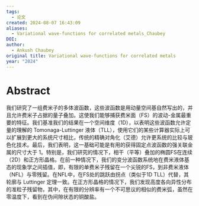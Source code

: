 ```yaml
---
tags:
  - 论文
created: 2024-08-07 16:43:09
aliases:
  - Variational wave-functions for correlated metals_Chaubey
DOI: 
author:
  - Ankush Chaubey
original title: Variational wave-functions for correlated metals
year: "2024"
---
```

# Abstract

我们研究了一组费米子的多体波函数，这些波函数是用动量空间基自然写出的，并且允许费米子占据的量子叠加。这使我们能够捕获费米面（FS）的波动-金属最重要的特征。我们基准我们的结果在一个空间维度（1D），以表明这些波函数允许定量的理解的 Tomonaga-Luttinger 液体（TLL），使用它们的某些计算器实际上可以扩展到更大的系统尺寸相比，传统的精确对角化（艾德）允许更系统的比较与玻色化技术。最后，我们表明，这一基础可能是有用的获得固定点波函数的强关联金属的尺寸大于 1。特别是，我们研究的情况下，相干（平等）叠加的椭圆FS在连续（2D）和正方形晶格。在前一种情况下，我们的变分波函数系统地在费米液体基态的现象学之间插值，即，有限的单费米子残留在一个尖锐的FS，到非费米液体（NFL）与零残留。在NFL中，在FS处的跳跃由拐点（类似于1D TLL）代替，其轮廓与 Luttinger 定理一致。在正方形晶格的情况下，我们发现高度各向异性分布的准粒子残留物，其中，在有限的分辨率有一个不可思议的相似的费米弧，虽然在零温度下，看到在伪间隙状态的铜酸盐。

